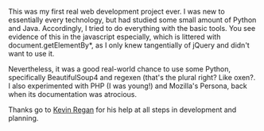 This was my first real web development project ever.  I was new to essentially every technology, but had studied some small amount of Python and Java.  Accordingly, I tried to do everything with the basic tools.  You see evidence of this in the javascript especially, which is littered with document.getElementBy*, as I only knew tangentially of jQuery and didn't want to use it.

Nevertheless, it was a good real-world chance to use some Python, specifically BeautifulSoup4 and regexen (that's the plural right?  Like oxen?.  I also experimented with PHP (I was young!) and Mozilla's Persona, back when its documentation was atrocious.

Thanks go to [Kevin Regan](http://www.kevinregan.com/) for his help at all steps in development and planning.
